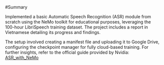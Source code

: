 #Summary

Implemented a basic Automatic Speech Recognition (ASR) module from scratch using the NeMo toolkit for educational purposes, leveraging the 100-hour LibriSpeech training dataset. The project includes a report in Vietnamese detailing its progress and findings.

The setup involved creating a manifest file and uploading it to Google Drive, configuring the checkpoint manager for fully cloud-based training. For further insights, refer to the official guide provided by Nvidia: [ASR_with_NeMo](https://github.com/NVIDIA/NeMo/blob/main/tutorials/asr/ASR_with_NeMo.ipynb)
